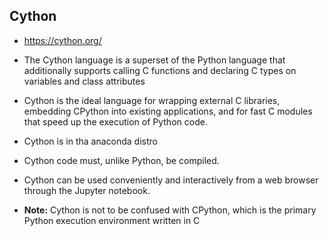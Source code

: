 ## Cython
* https://cython.org/
* The Cython language is a superset of the Python language that additionally supports calling C functions and declaring C types on variables and class attributes
* Cython is the ideal language for wrapping external C libraries, embedding CPython into existing applications, and for fast C modules that speed up the execution of Python code.
* Cython is in tha anaconda distro
* Cython code must, unlike Python, be compiled.
* Cython can be used conveniently and interactively from a web browser through the Jupyter notebook.

* **Note:** Cython is not to be confused with CPython, which is the primary Python execution environment written in C